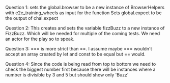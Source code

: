 Question 1:
sets the global.browser to be a new instance of BrowserHelpers with e2e_training_wheels as input for the function
Sets global.expect to be the output of chai.expect

Question 2:
This creates and sets the variable fizzBuzz to a new instance of FizzBuzz. Which will be needed for multiple of the coming tests. We need an actor for the play so to speak.


Question 3:
=== is more strict than ==. I assume maybe === wouldn't accept an array created by let and const to be equal but == would.

Question 4:
Since the code is being read from top to bottom we need to check the biggest number first because there will be instances where a number is divisible by 3 and 5 but should show only 'Buzz'